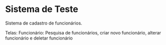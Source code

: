 # Sistema de Teste

Sistema de cadastro de funcionários.

Telas:
Funcionário: Pesquisa de funcionários, criar novo funcionário, alterar funcionário e deletar funcionário
